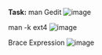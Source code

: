 **Task:**
man Gedit
![image](https://github.com/user-attachments/assets/1ab41895-f868-459f-82c2-a88dee1a9f4e)

man -k ext4
![image](https://github.com/user-attachments/assets/667f3a6b-3bd9-495f-a62a-e7569e2bd29a)

Brace Expression
![image](https://github.com/user-attachments/assets/e58776f1-a35e-4995-a4ae-d5252d54d9a5)
